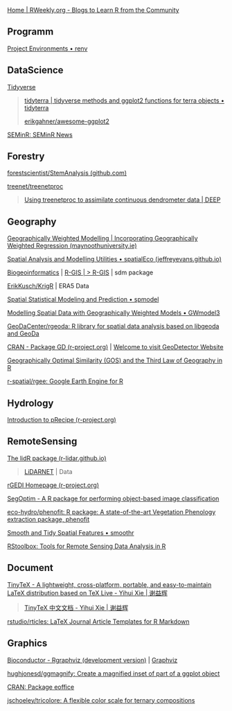 
[Home | RWeekly.org - Blogs to Learn R from the Community](https://rweekly.org/)

## Programm

[Project Environments • renv](https://rstudio.github.io/renv/)

## DataScience

[Tidyverse](https://www.tidyverse.org/)

> [tidyterra | tidyverse methods and ggplot2 functions for terra objects • tidyterra](https://dieghernan.github.io/tidyterra/)
> 
> [erikgahner/awesome-ggplot2](https://github.com/erikgahner/awesome-ggplot2)

[SEMinR: SEMinR News](https://sem-in-r.github.io/posts.html)

## Forestry

[forestscientist/StemAnalysis (github.com)](https://github.com/forestscientist/StemAnalysis)

[treenet/treenetproc](https://github.com/treenet/treenetproc)

> [Using treenetproc to assimilate continuous dendrometer data | DEEP](https://deep-tools.netlify.app/2020/11/21/treenetproc-intro/)

## Geography

[Geographically Weighted Modelling | Incorporating Geographically Weighted Regression (maynoothuniversity.ie)](https://gwr.maynoothuniversity.ie/)

[Spatial Analysis and Modelling Utilities • spatialEco (jeffreyevans.github.io)](https://jeffreyevans.github.io/spatialEco/)

[Biogeoinformatics](https://www.biogeoinformatics.org/) | [R-GIS | > R-GIS](https://www.r-gis.net/) | sdm package

[ErikKusch/KrigR](https://github.com/ErikKusch/KrigR) | ERA5 Data

[Spatial Statistical Modeling and Prediction • spmodel](https://usepa.github.io/spmodel/) 

[Modelling Spatial Data with Geographically Weighted Models • GWmodel3](https://gwmodel-lab.github.io/GWmodel3/)

[GeoDaCenter/rgeoda: R library for spatial data analysis based on libgeoda and GeoDa](https://github.com/GeoDaCenter/rgeoda)

[CRAN - Package GD (r-project.org)](https://cran.r-project.org/web/packages/GD/) | [Welcome to visit GeoDetector Website](http://www.geodetector.cn/)

[Geographically Optimal Similarity (GOS) and the Third Law of Geography in R](https://cran.r-project.org/web/packages/geosimilarity/vignettes/geosimilarity.html)

[r-spatial/rgee: Google Earth Engine for R](https://github.com/r-spatial/rgee)

## Hydrology

[Introduction to pRecipe (r-project.org)](https://cran.r-project.org/web/packages/pRecipe/vignettes/introduction.html)

## RemoteSensing

[The lidR package (r-lidar.github.io)](https://r-lidar.github.io/lidRbook/)

> [LiDARNET](https://lidar.pku.edu.cn/Home/index.htm) | Data

[rGEDI Homepage (r-project.org)](https://rgedi.r-forge.r-project.org/)

[SegOptim - A R package for performing object-based image classification](https://segoptim.bitbucket.io/docs/)

[eco-hydro/phenofit: R package: A state-of-the-art Vegetation Phenology extraction package, phenofit](https://github.com/eco-hydro/phenofit)

[Smooth and Tidy Spatial Features • smoothr](https://strimas.com/smoothr/)

[RStoolbox: Tools for Remote Sensing Data Analysis in R](https://bleutner.github.io/RStoolbox/)

## Document

[TinyTeX - A lightweight, cross-platform, portable, and easy-to-maintain LaTeX distribution based on TeX Live - Yihui Xie | 谢益辉](https://yihui.org/tinytex/)

> [TinyTeX 中文文档 - Yihui Xie | 谢益辉](https://yihui.org/tinytex/cn/)

[rstudio/rticles: LaTeX Journal Article Templates for R Markdown](https://github.com/rstudio/rticles)

## Graphics

[Bioconductor - Rgraphviz (development version)](https://bioconductor.org/packages/devel/bioc/html/Rgraphviz.html) | [Graphviz](https://graphviz.org/)

[hughjonesd/ggmagnify: Create a magnified inset of part of a ggplot object](https://github.com/hughjonesd/ggmagnify)

[CRAN: Package eoffice](https://cran.r-project.org/web/packages/eoffice/index.html)

[jschoeley/tricolore: A flexible color scale for ternary compositions](https://github.com/jschoeley/tricolore)